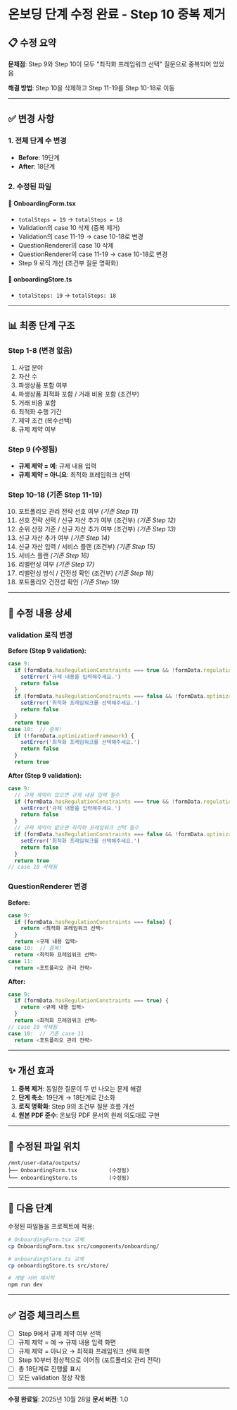 # 온보딩 단계 수정 완료 - Step 10 중복 제거

## 📋 수정 요약

**문제점**: Step 9와 Step 10이 모두 "최적화 프레임워크 선택" 질문으로 중복되어 있었음

**해결 방법**: Step 10을 삭제하고 Step 11-19를 Step 10-18로 이동

---

## ✅ 변경 사항

### 1. 전체 단계 수 변경
- **Before**: 19단계
- **After**: 18단계

### 2. 수정된 파일

#### 📄 OnboardingForm.tsx
- `totalSteps = 19` → `totalSteps = 18`
- Validation의 case 10 삭제 (중복 제거)
- Validation의 case 11-19 → case 10-18로 변경
- QuestionRenderer의 case 10 삭제
- QuestionRenderer의 case 11-19 → case 10-18로 변경
- Step 9 로직 개선 (조건부 질문 명확화)

#### 📄 onboardingStore.ts
- `totalSteps: 19` → `totalSteps: 18`

---

## 📊 최종 단계 구조

### Step 1-8 (변경 없음)
1. 사업 분야
2. 자산 수
3. 파생상품 포함 여부
4. 파생상품 최적화 포함 / 거래 비용 포함 (조건부)
5. 거래 비용 포함
6. 최적화 수행 기간
7. 제약 조건 (복수선택)
8. 규제 제약 여부

### Step 9 (수정됨)
- **규제 제약 = 예**: 규제 내용 입력
- **규제 제약 = 아니요**: 최적화 프레임워크 선택

### Step 10-18 (기존 Step 11-19)
10. 포트폴리오 관리 전략 선호 여부 _(기존 Step 11)_
11. 선호 전략 선택 / 신규 자산 추가 여부 (조건부) _(기존 Step 12)_
12. 순위 산정 기준 / 신규 자산 추가 여부 (조건부) _(기존 Step 13)_
13. 신규 자산 추가 여부 _(기존 Step 14)_
14. 신규 자산 입력 / 서비스 플랜 (조건부) _(기존 Step 15)_
15. 서비스 플랜 _(기존 Step 16)_
16. 리밸런싱 여부 _(기존 Step 17)_
17. 리밸런싱 방식 / 건전성 확인 (조건부) _(기존 Step 18)_
18. 포트폴리오 건전성 확인 _(기존 Step 19)_

---

## 🔧 수정 내용 상세

### validation 로직 변경

**Before (Step 9 validation):**
```typescript
case 9:
  if (formData.hasRegulationConstraints === true && !formData.regulationDetails) {
    setError('규제 내용을 입력해주세요.')
    return false
  }
  if (formData.hasRegulationConstraints === false && !formData.optimizationFramework) {
    setError('최적화 프레임워크를 선택해주세요.')
    return false
  }
  return true
case 10:  // 중복!
  if (!formData.optimizationFramework) {
    setError('최적화 프레임워크를 선택해주세요.')
    return false
  }
  return true
```

**After (Step 9 validation):**
```typescript
case 9:
  // 규제 제약이 있으면 규제 내용 입력 필수
  if (formData.hasRegulationConstraints === true && !formData.regulationDetails) {
    setError('규제 내용을 입력해주세요.')
    return false
  }
  // 규제 제약이 없으면 최적화 프레임워크 선택 필수
  if (formData.hasRegulationConstraints === false && !formData.optimizationFramework) {
    setError('최적화 프레임워크를 선택해주세요.')
    return false
  }
  return true
// case 10 삭제됨
```

### QuestionRenderer 변경

**Before:**
```typescript
case 9:
  if (formData.hasRegulationConstraints === false) {
    return <최적화 프레임워크 선택>
  }
  return <규제 내용 입력>
case 10:  // 중복!
  return <최적화 프레임워크 선택>
case 11:
  return <포트폴리오 관리 전략>
```

**After:**
```typescript
case 9:
  if (formData.hasRegulationConstraints === true) {
    return <규제 내용 입력>
  }
  return <최적화 프레임워크 선택>
// case 10 삭제됨
case 10:  // 기존 case 11
  return <포트폴리오 관리 전략>
```

---

## ✨ 개선 효과

1. **중복 제거**: 동일한 질문이 두 번 나오는 문제 해결
2. **단계 축소**: 19단계 → 18단계로 간소화
3. **로직 명확화**: Step 9의 조건부 질문 흐름 개선
4. **원본 PDF 준수**: 온보딩 PDF 문서의 원래 의도대로 구현

---

## 📂 수정된 파일 위치

```
/mnt/user-data/outputs/
├── OnboardingForm.tsx          (수정됨)
└── onboardingStore.ts          (수정됨)
```

---

## 🚀 다음 단계

수정된 파일들을 프로젝트에 적용:

```bash
# OnboardingForm.tsx 교체
cp OnboardingForm.tsx src/components/onboarding/

# onboardingStore.ts 교체
cp onboardingStore.ts src/store/

# 개발 서버 재시작
npm run dev
```

---

## ✅ 검증 체크리스트

- [ ] Step 9에서 규제 제약 여부 선택
- [ ] 규제 제약 = 예 → 규제 내용 입력 화면
- [ ] 규제 제약 = 아니요 → 최적화 프레임워크 선택 화면
- [ ] Step 10부터 정상적으로 이어짐 (포트폴리오 관리 전략)
- [ ] 총 18단계로 진행률 표시
- [ ] 모든 validation 정상 작동

---

**수정 완료일**: 2025년 10월 28일
**문서 버전**: 1.0
